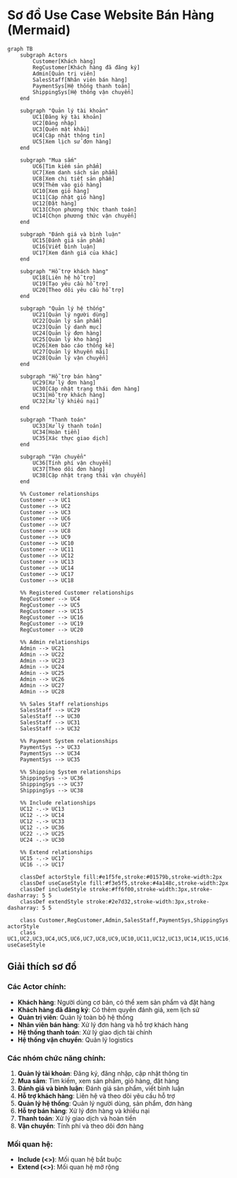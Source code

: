 # Sơ đồ Use Case Website Bán Hàng (Mermaid)

```mermaid
graph TB
    subgraph Actors
        Customer[Khách hàng]
        RegCustomer[Khách hàng đã đăng ký]
        Admin[Quản trị viên]
        SalesStaff[Nhân viên bán hàng]
        PaymentSys[Hệ thống thanh toán]
        ShippingSys[Hệ thống vận chuyển]
    end

    subgraph "Quản lý tài khoản"
        UC1[Đăng ký tài khoản]
        UC2[Đăng nhập]
        UC3[Quên mật khẩu]
        UC4[Cập nhật thông tin]
        UC5[Xem lịch sử đơn hàng]
    end

    subgraph "Mua sắm"
        UC6[Tìm kiếm sản phẩm]
        UC7[Xem danh sách sản phẩm]
        UC8[Xem chi tiết sản phẩm]
        UC9[Thêm vào giỏ hàng]
        UC10[Xem giỏ hàng]
        UC11[Cập nhật giỏ hàng]
        UC12[Đặt hàng]
        UC13[Chọn phương thức thanh toán]
        UC14[Chọn phương thức vận chuyển]
    end

    subgraph "Đánh giá và bình luận"
        UC15[Đánh giá sản phẩm]
        UC16[Viết bình luận]
        UC17[Xem đánh giá của khác]
    end

    subgraph "Hỗ trợ khách hàng"
        UC18[Liên hệ hỗ trợ]
        UC19[Tạo yêu cầu hỗ trợ]
        UC20[Theo dõi yêu cầu hỗ trợ]
    end

    subgraph "Quản lý hệ thống"
        UC21[Quản lý người dùng]
        UC22[Quản lý sản phẩm]
        UC23[Quản lý danh mục]
        UC24[Quản lý đơn hàng]
        UC25[Quản lý kho hàng]
        UC26[Xem báo cáo thống kê]
        UC27[Quản lý khuyến mãi]
        UC28[Quản lý vận chuyển]
    end

    subgraph "Hỗ trợ bán hàng"
        UC29[Xử lý đơn hàng]
        UC30[Cập nhật trạng thái đơn hàng]
        UC31[Hỗ trợ khách hàng]
        UC32[Xử lý khiếu nại]
    end

    subgraph "Thanh toán"
        UC33[Xử lý thanh toán]
        UC34[Hoàn tiền]
        UC35[Xác thực giao dịch]
    end

    subgraph "Vận chuyển"
        UC36[Tính phí vận chuyển]
        UC37[Theo dõi đơn hàng]
        UC38[Cập nhật trạng thái vận chuyển]
    end

    %% Customer relationships
    Customer --> UC1
    Customer --> UC2
    Customer --> UC3
    Customer --> UC6
    Customer --> UC7
    Customer --> UC8
    Customer --> UC9
    Customer --> UC10
    Customer --> UC11
    Customer --> UC12
    Customer --> UC13
    Customer --> UC14
    Customer --> UC17
    Customer --> UC18

    %% Registered Customer relationships
    RegCustomer --> UC4
    RegCustomer --> UC5
    RegCustomer --> UC15
    RegCustomer --> UC16
    RegCustomer --> UC19
    RegCustomer --> UC20

    %% Admin relationships
    Admin --> UC21
    Admin --> UC22
    Admin --> UC23
    Admin --> UC24
    Admin --> UC25
    Admin --> UC26
    Admin --> UC27
    Admin --> UC28

    %% Sales Staff relationships
    SalesStaff --> UC29
    SalesStaff --> UC30
    SalesStaff --> UC31
    SalesStaff --> UC32

    %% Payment System relationships
    PaymentSys --> UC33
    PaymentSys --> UC34
    PaymentSys --> UC35

    %% Shipping System relationships
    ShippingSys --> UC36
    ShippingSys --> UC37
    ShippingSys --> UC38

    %% Include relationships
    UC12 -.-> UC13
    UC12 -.-> UC14
    UC12 -.-> UC33
    UC12 -.-> UC36
    UC22 -.-> UC25
    UC24 -.-> UC30

    %% Extend relationships
    UC15 -.-> UC17
    UC16 -.-> UC17

    classDef actorStyle fill:#e1f5fe,stroke:#01579b,stroke-width:2px
    classDef useCaseStyle fill:#f3e5f5,stroke:#4a148c,stroke-width:2px
    classDef includeStyle stroke:#ff6f00,stroke-width:3px,stroke-dasharray: 5 5
    classDef extendStyle stroke:#2e7d32,stroke-width:3px,stroke-dasharray: 5 5

    class Customer,RegCustomer,Admin,SalesStaff,PaymentSys,ShippingSys actorStyle
    class UC1,UC2,UC3,UC4,UC5,UC6,UC7,UC8,UC9,UC10,UC11,UC12,UC13,UC14,UC15,UC16,UC17,UC18,UC19,UC20,UC21,UC22,UC23,UC24,UC25,UC26,UC27,UC28,UC29,UC30,UC31,UC32,UC33,UC34,UC35,UC36,UC37,UC38 useCaseStyle
```

## Giải thích sơ đồ

### Các Actor chính:
- **Khách hàng**: Người dùng cơ bản, có thể xem sản phẩm và đặt hàng
- **Khách hàng đã đăng ký**: Có thêm quyền đánh giá, xem lịch sử
- **Quản trị viên**: Quản lý toàn bộ hệ thống
- **Nhân viên bán hàng**: Xử lý đơn hàng và hỗ trợ khách hàng
- **Hệ thống thanh toán**: Xử lý giao dịch tài chính
- **Hệ thống vận chuyển**: Quản lý logistics

### Các nhóm chức năng chính:
1. **Quản lý tài khoản**: Đăng ký, đăng nhập, cập nhật thông tin
2. **Mua sắm**: Tìm kiếm, xem sản phẩm, giỏ hàng, đặt hàng
3. **Đánh giá và bình luận**: Đánh giá sản phẩm, viết bình luận
4. **Hỗ trợ khách hàng**: Liên hệ và theo dõi yêu cầu hỗ trợ
5. **Quản lý hệ thống**: Quản lý người dùng, sản phẩm, đơn hàng
6. **Hỗ trợ bán hàng**: Xử lý đơn hàng và khiếu nại
7. **Thanh toán**: Xử lý giao dịch và hoàn tiền
8. **Vận chuyển**: Tính phí và theo dõi đơn hàng

### Mối quan hệ:
- **Include (<<include>>)**: Mối quan hệ bắt buộc
- **Extend (<<extend>>)**: Mối quan hệ mở rộng